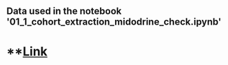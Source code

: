 ## Data used in the notebook '01_1_cohort_extraction_midodrine_check.ipynb'
# **[Link](https://drive.google.com/file/d/1pKFcOb0L5ABFT3GQHGxVVpFtajXxbqJU/view?usp=sharing)
